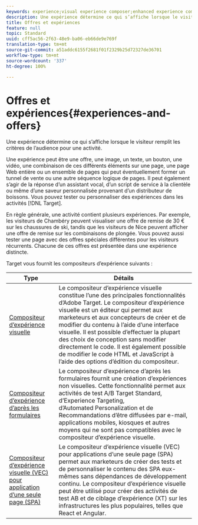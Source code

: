 ```yaml
---
keywords: experience;visual experience composer;enhanced experience composer;form based experience composer;form composer;visual composer;experience composer;mixed content;iframe;iframe busting;bust iframe;x-frame-options;x frame options;cross origin;cross origin issues;authentication workflow
description: Une expérience détermine ce qui s’affiche lorsque le visiteur remplit les critères de l’audience pour une activité.
title: Offres et expériences
feature: null
topic: Standard
uuid: cff5ac56-2f63-48e9-ba06-eb66de9e769f
translation-type: tm+mt
source-git-commit: a51addc6155f2681f01f2329b25d72327de36701
workflow-type: tm+mt
source-wordcount: '337'
ht-degree: 100%

---
```



# Offres et expériences{#experiences-and-offers}

Une expérience détermine ce qui s’affiche lorsque le visiteur remplit les critères de l’audience pour une activité.

Une expérience peut être une offre, une image, un texte, un bouton, une vidéo, une combinaison de ces différents éléments sur une page, une page Web entière ou un ensemble de pages qui peut éventuellement former un tunnel de vente ou une autre séquence logique de pages. Il peut également s’agir de la réponse d’un assistant vocal, d’un script de service à la clientèle ou même d’une saveur personnalisée provenant d’un distributeur de boissons. Vous pouvez tester ou personnaliser des expériences dans les activités [!DNL Target].

En règle générale, une activité contient plusieurs expériences. Par exemple, les visiteurs de Chambéry peuvent visualiser une offre de remise de 30 € sur les chaussures de ski, tandis que les visiteurs de Nice peuvent afficher une offre de remise sur les combinaisons de plongée. Vous pouvez aussi tester une page avec des offres spéciales différentes pour les visiteurs récurrents. Chacune de ces offres est présentée dans une expérience distincte.

Target vous fournit les compositeurs d’expérience suivants :

| Type | Détails |
| --- | --- |
| [Compositeur d’expérience visuelle](../c-experiences/c-visual-experience-composer/visual-experience-composer.md#concept_CF63320EB8924B2F9BDA3C72256DCE50) | Le compositeur d’expérience visuelle constitue l’une des principales fonctionnalités d’Adobe Target. Le compositeur d’expérience visuelle est un éditeur qui permet aux marketeurs et aux concepteurs de créer et de modifier du contenu à l’aide d’une interface visuelle. Il est possible d’effectuer la plupart des choix de conception sans modifier directement le code. Il est également possible de modifier le code HTML et JavaScript à l’aide des options d’édition du compositeur. |
| [Compositeur d’expérience d’après les formulaires](../c-experiences/form-experience-composer.md#task_FAC842A6535045B68B4C1AD3E657E56E) | Le compositeur d’expérience d’après les formulaires fournit une création d’expériences non visuelles. Cette fonctionnalité permet aux activités de test A/B Target Standard, d’Experience Targeting, d’Automated Personalization et de Recommandations d’être diffusées par e-mail, applications mobiles, kiosques et autres moyens qui ne sont pas compatibles avec le compositeur d’expérience visuelle. |
| [Compositeur d’expérience visuelle (VEC) pour application d’une seule page (SPA)](/help/c-experiences/spa-visual-experience-composer.md) | Le compositeur d’expérience visuelle (VEC) pour applications d’une seule page (SPA) permet aux marketeurs de créer des tests et de personnaliser le contenu des SPA eux-mêmes sans dépendances de développement continu. Le compositeur d’expérience visuelle peut être utilisé pour créer des activités de test AB et de ciblage d’expérience (XT) sur les infrastructures les plus populaires, telles que React et Angular. |
